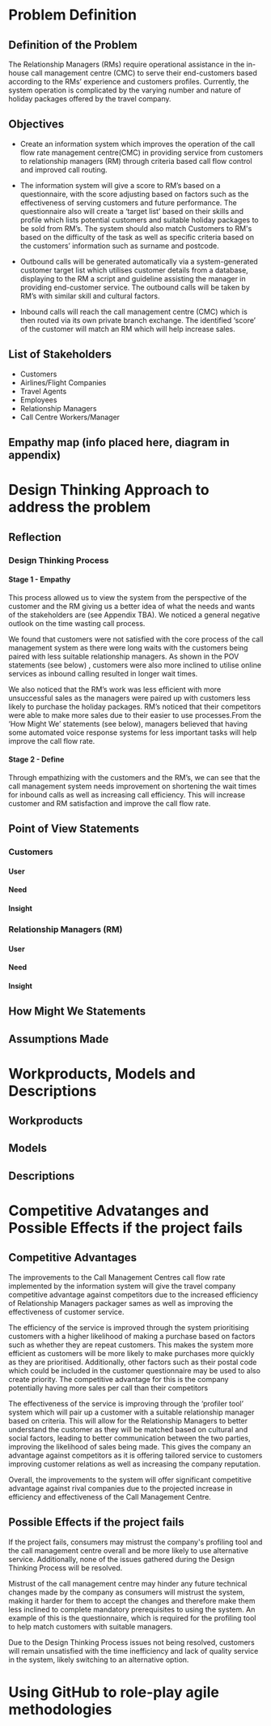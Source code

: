# Problem Definition

## Definition of the Problem
The Relationship Managers (RMs) require operational assistance in the in-house call management centre (CMC) to serve their end-customers based according to the RMs’ experience and customers profiles. Currently, the system operation is complicated by the varying number and nature of holiday packages offered by the travel company.

## Objectives
* Create an information system which improves the operation of the call flow rate management centre(CMC) in providing service from customers to relationship managers (RM) through criteria based call flow control and improved call routing. 

* The information system will give a score to RM’s based on a questionnaire, with the score adjusting based on factors such as the effectiveness of serving customers and future performance. The questionnaire also will create a ‘target list’ based on their skills and profile which lists potential customers and suitable holiday packages to be sold from RM’s. The system should also match Customers to RM's based on the difficulty of the task as well as specific criteria based on the customers’ information such as surname and postcode.

* Outbound calls will be generated automatically via a system-generated customer target list which utilises customer details from a database, displaying to the RM a script and guideline assisting the manager in providing end-customer service. The outbound calls will be taken by RM’s with similar skill and cultural factors.

* Inbound calls will reach the call management centre (CMC) which is then routed via its own private branch exchange. The identified ‘score’ of the customer will match an RM which will help increase sales.

## List of Stakeholders
* Customers
* Airlines/Flight Companies
* Travel Agents
* Employees
* Relationship Managers
* Call Centre Workers/Manager

## Empathy map (info placed here, diagram in appendix)


# Design Thinking Approach to address the problem

## Reflection

### Design Thinking Process

#### Stage 1 - Empathy
This process allowed us to view the system from the perspective of the customer and the RM giving us a better idea of what the needs and wants of the stakeholders are (see Appendix TBA). We noticed a general negative outlook on the time wasting call process.

We found that customers were not satisfied with the core process of the call management system as there were long waits with the customers being paired with less suitable relationship managers. As shown in the POV statements (see below) , customers were also more inclined to utilise online services as inbound calling resulted in longer wait times.

We also noticed that the RM’s work was less efficient with more unsuccessful sales as the managers were paired up with customers less likely to purchase the holiday packages. RM’s noticed that their competitors were able to make more sales due to their easier to use processes.From the ‘How Might We’ statements (see below), managers believed that having some automated voice response systems for less important tasks will help improve the call flow rate.


#### Stage 2 - Define
Through empathizing with the customers and the RM’s, we can see that the call management system needs improvement on shortening the wait times for inbound calls as well as increasing call efficiency. This will increase customer and RM satisfaction and improve the call flow rate.
## Point of View Statements

### Customers

#### User

#### Need

#### Insight

### Relationship Managers (RM)

#### User

#### Need

#### Insight

## How Might We Statements

## Assumptions Made

# Workproducts, Models and Descriptions

## Workproducts

## Models

## Descriptions

# Competitive Advatanges and Possible Effects if the project fails

## Competitive Advantages
The improvements to the Call Management Centres call flow rate implemented by the information system will give the travel company competitive advantage against competitors due to the increased efficiency of Relationship Managers packager sames as well as improving the effectiveness of customer service. 

The efficiency of the service is improved through the system prioritising customers with a higher likelihood of making a purchase based on factors such as whether they are repeat customers. This makes the system more efficient as customers will be more likely to make purchases more quickly as they are prioritised. Additionally, other factors such as their postal code which could be included in the customer questionnaire may be used to also create priority. The competitive advantage for this is the company potentially having more sales per call than their competitors

The effectiveness of the service is improving through the ‘profiler tool’ system which will pair up a customer with a suitable relationship manager based on criteria. This will allow for the Relationship Managers to better understand the customer as they will be matched based on cultural and social factors, leading to better communication between the two parties, improving the likelihood of sales being made. This gives the company an advantage against competitors as it is offering tailored service to customers improving customer relations as well as increasing the company reputation.

Overall, the improvements to the system will offer significant competitive advantage against rival companies due to the projected increase in efficiency and effectiveness of the Call Management Centre.

## Possible Effects if the project fails
If the project fails, consumers may mistrust the company's profiling tool and the call management centre overall and be more likely to use alternative service. Additionally, none of the issues gathered during the Design Thinking Process will be resolved.

Mistrust of the call management centre may hinder any future technical changes made by the company as consumers will mistrust the system, making it harder for them to accept the changes and therefore make them less inclined to complete mandatory prerequisites to using the system. An example of this is the questionnaire, which is required for the profiling tool to help match customers with suitable managers.

Due to the Design Thinking Process issues not being resolved, customers will remain unsatisfied with the time inefficiency and lack of quality service in the system, likely switching to an alternative option.

# Using GitHub to role-play agile methodologies

